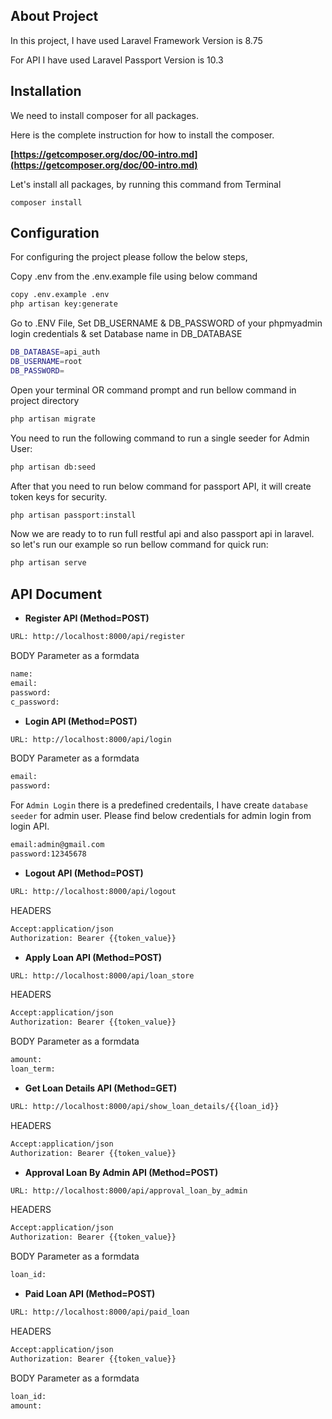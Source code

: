 ## About Project
In this project, I have used Laravel Framework Version is 8.75

For API I have used Laravel Passport Version is 10.3

## Installation

We need to install composer for all packages.

Here is the complete instruction for how to install the composer.

**[https://getcomposer.org/doc/00-intro.md](https://getcomposer.org/doc/00-intro.md)**

Let's install all packages, by running this command from Terminal

```
composer install
```

## Configuration

For configuring the project please follow the below steps,

Copy .env from the .env.example file using below command

```bash
copy .env.example .env
php artisan key:generate
```

Go to .ENV File, Set DB_USERNAME & DB_PASSWORD of your phpmyadmin login credentials & set Database name in DB_DATABASE

```bash
DB_DATABASE=api_auth
DB_USERNAME=root
DB_PASSWORD=
```

Open your terminal OR command prompt and run bellow command in project directory

```bash
php artisan migrate
```

You need to run the following command to run a single seeder for Admin User:

```bash
php artisan db:seed
```

After that you need to run below command for passport API, it will create token keys for security.

```bash
php artisan passport:install
```

Now we are ready to to run full restful api and also passport api in laravel. so let's run our example so run bellow command for quick run:

```bash
php artisan serve
```


## API Document

- **Register API (Method=POST)**

```bash
URL: http://localhost:8000/api/register
```

BODY Parameter as a formdata

```bash
name:
email:
password:
c_password:
```

- **Login API (Method=POST)**

```bash
URL: http://localhost:8000/api/login
```

BODY Parameter as a formdata

```bash
email:
password:
```

For ```Admin Login``` there is a predefined credentails, I have create ```database seeder``` for admin user. Please find below credentials for admin login from login API.

```bash
email:admin@gmail.com
password:12345678
```


- **Logout API (Method=POST)**
```bash
URL: http://localhost:8000/api/logout
```
HEADERS
```bash
Accept:application/json
Authorization: Bearer {{token_value}}
```

- **Apply Loan API (Method=POST)**
```bash
URL: http://localhost:8000/api/loan_store
```
HEADERS
```bash
Accept:application/json
Authorization: Bearer {{token_value}}
```

BODY Parameter as a formdata

```bash
amount:
loan_term:
```

- **Get Loan Details API (Method=GET)**
```bash
URL: http://localhost:8000/api/show_loan_details/{{loan_id}}
```
HEADERS
```bash
Accept:application/json
Authorization: Bearer {{token_value}}
```

- **Approval Loan By Admin API (Method=POST)**
```bash
URL: http://localhost:8000/api/approval_loan_by_admin
```
HEADERS
```bash
Accept:application/json
Authorization: Bearer {{token_value}}
```

BODY Parameter as a formdata

```bash
loan_id:
```

- **Paid Loan API (Method=POST)**
```bash
URL: http://localhost:8000/api/paid_loan
```
HEADERS
```bash
Accept:application/json
Authorization: Bearer {{token_value}}
```

BODY Parameter as a formdata

```bash
loan_id:
amount:
```